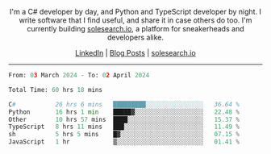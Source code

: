 <p align="center">I'm a C# developer by day, and Python and TypeScript developer by night. I write software that I find useful, and share it in case others do too. I'm currently building <a href="https://solesearch.io">solesearch.io</a>, a platform for sneakerheads and developers alike.</p>
<p align="center">
  <a href="https://www.linkedin.com/in/peter-rauscher">LinkedIn</a>
  |
  <a href="https://dev.to/peterrauscher">Blog Posts</a>
  |
  <a href="https://solesearch.io">solesearch.io</a>
</p>
<hr/>
<!--START_SECTION:waka-->

```python
From: 03 March 2024 - To: 02 April 2024

Total Time: 60 hrs 18 mins

C#           26 hrs 6 mins   █████████░░░░░░░░░░░░░░░░   36.64 %
Python       16 hrs 1 min    █████▓░░░░░░░░░░░░░░░░░░░   22.48 %
Other        10 hrs 57 mins  ████░░░░░░░░░░░░░░░░░░░░░   15.37 %
TypeScript   8 hrs 11 mins   ███░░░░░░░░░░░░░░░░░░░░░░   11.49 %
sh           5 hrs 5 mins    █▓░░░░░░░░░░░░░░░░░░░░░░░   07.15 %
JavaScript   1 hr            ▒░░░░░░░░░░░░░░░░░░░░░░░░   01.41 %
```

<!--END_SECTION:waka-->
